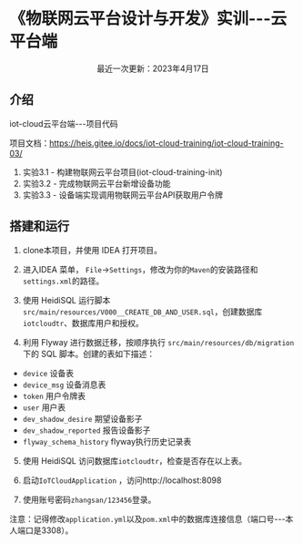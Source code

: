 # 《物联网云平台设计与开发》实训---云平台端

<p style="text-align: center">最近一次更新：2023年4月17日</p>

## 介绍

iot-cloud云平台端---项目代码

项目文档：https://heis.gitee.io/docs/iot-cloud-training/iot-cloud-training-03/

<ol>
<li>实验3.1 - 构建物联网云平台项目(iot-cloud-training-init)</li>
<li>实验3.2 - 完成物联网云平台新增设备功能</li>
<li>实验3.3 - 设备端实现调用物联网云平台API获取用户令牌</li>
</ol>

## 搭建和运行

1. clone本项目，并使用 IDEA 打开项目。

2. 进入IDEA 菜单， `File`->`Settings`，修改为你的`Maven`的安装路径和`settings.xml`的路径。

3. 使用 HeidiSQL 运行脚本`src/main/resources/V000__CREATE_DB_AND_USER.sql`，创建数据库`iotcloudtr`、数据库用户和授权。

4. 利用 Flyway 进行数据迁移，按顺序执行 `src/main/resources/db/migration` 下的 SQL 脚本。创建的表如下描述：

- `device` 设备表
- `device_msg` 设备消息表
- `token` 用户令牌表
- `user` 用户表
- `dev_shadow_desire` 期望设备影子
- `dev_shadow_reported` 报告设备影子
- `flyway_schema_history` flyway执行历史记录表

5. 使用 HeidiSQL 访问数据库`iotcloudtr`，检查是否存在以上表。

6. 启动`IoTCloudApplication`
   ，访问http://localhost:8098
7. 使用账号密码`zhangsan/123456`登录。

注意：记得修改`application.yml`以及`pom.xml`中的数据库连接信息（端口号---本人端口是3308）。

